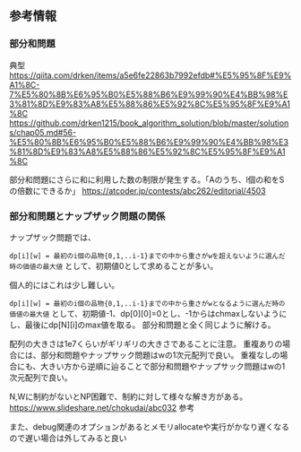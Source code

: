 ## 参考情報

### 部分和問題
典型
https://qiita.com/drken/items/a5e6fe22863b7992efdb#%E5%95%8F%E9%A1%8C-7%E5%80%8B%E6%95%B0%E5%88%B6%E9%99%90%E4%BB%98%E3%81%8D%E9%83%A8%E5%88%86%E5%92%8C%E5%95%8F%E9%A1%8C
https://github.com/drken1215/book_algorithm_solution/blob/master/solutions/chap05.md#56-%E5%80%8B%E6%95%B0%E5%88%B6%E9%99%90%E4%BB%98%E3%81%8D%E9%83%A8%E5%88%86%E5%92%8C%E5%95%8F%E9%A1%8C

部分和問題にさらに和に利用した数の制限が発生する。「Aのうち、l個の和をSの倍数にできるか」
https://atcoder.jp/contests/abc262/editorial/4503



### 部分和問題とナップザック問題の関係

ナップザック問題では、

`dp[i][w] = 最初のi個の品物{0,1,..i-1}までの中から重さがwを超えないように選んだ時の価値の最大値`
として、初期値0として求めることが多い。

個人的にはこれは少し難しい。

`dp[i][w] = 最初のi個の品物{0,1,..i-1}までの中から重さがwとなるように選んだ時の価値の最大値`
として、初期値-1、dp[0][0]=0とし、-1からはchmaxしないようにし、最後にdp[N][i]のmax値を取る。
部分和問題と全く同じように解ける。

配列の大きさは1e7くらいがギリギリの大きさであることに注意。
重複ありの場合には、部分和問題やナップサック問題はwの1次元配列で良い。
重複なしの場合にも、大きい方から逆順に辿ることで部分和問題やナップサック問題はwの1次元配列で良い。

N,Wに制約がないとNP困難で、制約に対して様々な解き方がある。
https://www.slideshare.net/chokudai/abc032
参考

また、debug関連のオプションがあるとメモリallocateや実行がかなり遅くなるので遅い場合は外してみると良い